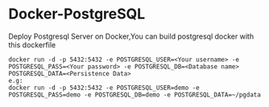 Docker-PostgreSQL
==========

Deploy Postgresql Server on Docker,You can build postgresql docker with this dockerfile  
```
docker run -d -p 5432:5432 -e POSTGRESQL_USER=<Your username> -e POSTGRESQL_PASS=<Your password> -e POSTGRESQL_DB=<Database name> POSTGRESQL_DATA=<Persistence Data>  
e.g:  
docker run -d -p 5432:5432 -e POSTGRESQL_USER=demo -e POSTGRESQL_PASS=demo -e POSTGRESQL_DB=demo -e POSTGRESQL_DATA=~/pgdata  
```

